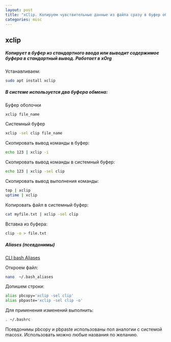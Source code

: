 ```yaml
---
layout: post
title: "xClip. Копируем чувствительные данные из файла сразу в буфер обмена"
categories: misc
---
```



## xclip
##### Копирует в буфер из стандартного ввода или выводит содержимое буфера в стандартный вывод. Работает в xOrg


Устанавливаем:

```bash
sudo apt install xclip
```


##### В системе используется два буфера обмена:
Буфер оболочки

```bash
xclip file_name
```

Системный буфер

```bash
xclip -sel clip file_name
```


Скопировать вывод команды в буфер:

```bash
echo 123 | xclip -i
```


Скопировать вывод команды в системный буфер:

```bash
echo 123 | xclip -sel clip
```


Скопировать вывод выполнения команды: 

```bash
top | xclip
uptime | xclip
```


Копировать файл в системный буфер:

```bash
cat myfile.txt | xclip -sel clip
```


Вставка из буфера:

```bash
clip -o > file.txt
```


##### Aliases (псевдонимы)
[CLI bash Aliases]()

Откроем файл:

```bash
nano  ~/.bash_aliases
```


Допишем строки:

```bash
alias pbcopy='xclip -sel clip'
alias pbpaste='xclip -sel clip -o'
```


Для применения изменений выполнить:

```bash
. ~/.bashrc
```


Псевдонимы pbcopy и pbpaste использованы пол аналогии с системой macosx. Использовать можно любые названия по желанию.
